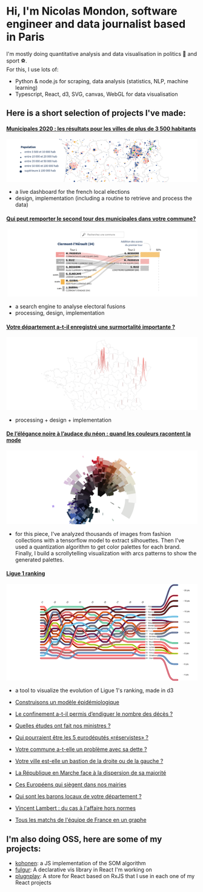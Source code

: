 # Hi, I'm Nicolas Mondon, software engineer and data journalist based in Paris

I'm mostly doing quantitative analysis and data visualisation in politics 👸 and sport ⚽️.  
For this, I use lots of:

- Python & node.js for scraping, data analysis (statistics, NLP, machine learning)
- Typescript, React, d3, SVG, canvas, WebGL for data visualisation

## Here is a short selection of projects I've made:

#### [Municipales 2020 : les résultats pour les villes de plus de 3 500 habitants](https://www.lefigaro.fr/fig-data/municipales-2020-live-t2/)

![](./images/1.png)

- a live dashboard for the french local elections
- design, implementation (including a routine to retrieve and process the data)

#### [Qui peut remporter le second tour des municipales dans votre commune?](https://www.lefigaro.fr/fig-data/municipales-2020-fusions/)

![](./images/2.png)

- a search engine to analyse electoral fusions
- processing, design, implementation

#### [Votre département a-t-il enregistré une surmortalité importante ?](https://www.lefigaro.fr/fig-data/coronavirus-surmortalite/)

![](./images/3.png)

- processing + design + implementation

#### [De l’élégance noire à l’audace du néon : quand les couleurs racontent la mode](https://www.lefigaro.fr/fig-data/couleur-defiles/)

![](./images/mode.png)

- for this piece, I've analyzed thousands of images from fashion collections with a tensorflow model to extract silhouettes. Then I've used a quantization algorithm to get color palettes for each brand. Finally, I build a scrollytelling visualization with arcs patterns to show the generated palettes.

#### [Ligue 1 ranking](https://serac.io/2020-evolution-ranking)

![](./images/ranking.png)

- a tool to visualize the evolution of Ligue 1's ranking, made in d3

* [Construisons un modèle épidémiologique](https://www.lefigaro.fr/fig-data/modele-compartimental/)
* [Le confinement a-t-il permis d’endiguer le nombre des décès ?](https://www.lefigaro.fr/fig-data/bilan-confinement/)
* [Quelles études ont fait nos ministres ?](https://www.lefigaro.fr/fig-data/etudes-gouvernement/)
* [Qui pourraient être les 5 eurodéputés «réservistes» ?](https://www.lefigaro.fr/fig-data/eurodeputes-reservistes/)
* [Votre commune a-t-elle un problème avec sa dette ?](https://www.lefigaro.fr/fig-data/dette-commune/)
* [Votre ville est-elle un bastion de la droite ou de la gauche ?](https://www.lefigaro.fr/fig-data/bastions/)
* [La République en Marche face à la dispersion de sa majorité](https://www.lefigaro.fr/fig-data/lrem-dispersion/)
* [Ces Européens qui siègent dans nos mairies](https://www.lefigaro.fr/fig-data/europeens-elus-en-france/)
* [Qui sont les barons locaux de votre département ?](https://www.lefigaro.fr/fig-data/longevite-maires/)

* [Vincent Lambert : du cas à l'affaire hors normes](https://www.lefigaro.fr/fig-data/vincent-lambert/)
* [Tous les matchs de l'équipe de France en un graphe](https://serac.io/matchs-edf/)

## I'm also doing OSS, here are some of my projects:

- [kohonen](https://github.com/seracio/kohonen): a JS implementation of the SOM algorithm
- [fulgur](https://github.com/seracio/fulgur): A declarative vis library in React I'm working on
- [plugnplay](https://github.com/seracio/plugnplay): A store for React based on RxJS that I use in each one of my React projects

